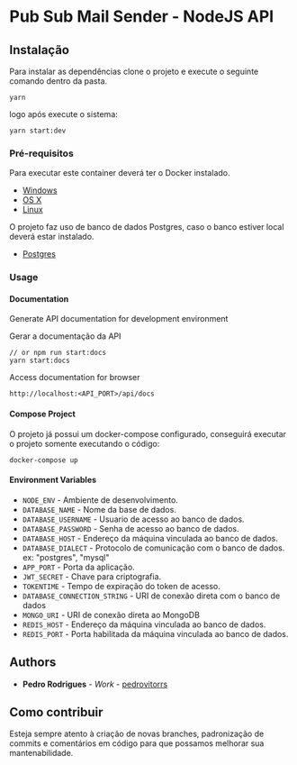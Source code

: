 # Pub Sub Mail Sender - NodeJS API

## Instalação

Para instalar as dependências clone o projeto e execute o seguinte comando dentro da pasta.

```shell
yarn
```

logo após execute o sistema:

```
yarn start:dev
```

### Pré-requisitos

Para executar este container deverá ter o Docker instalado.

* [Windows](https://docs.docker.com/windows/started)
* [OS X](https://docs.docker.com/mac/started/)
* [Linux](https://docs.docker.com/linux/started/)

O projeto faz uso de banco de dados Postgres, caso o banco estiver local deverá estar instalado.

* [Postgres](https://www.postgresql.org/download/)

### Usage

#### Documentation

Generate API documentation for development environment

Gerar a documentação da API

```shell
// or npm run start:docs
yarn start:docs
```

Access documentation for browser

```shell
http://localhost:<API_PORT>/api/docs
```

#### Compose Project

O projeto já possui um docker-compose configurado, conseguirá executar o projeto somente executando o código:

```shell
docker-compose up
```

#### Environment Variables

* `NODE_ENV` - Ambiente de desenvolvimento.
* `DATABASE_NAME` - Nome da base de dados.
* `DATABASE_USERNAME` - Usuario de acesso ao banco de dados.
* `DATABASE_PASSWORD` - Senha de acesso ao banco de dados.
* `DATABASE_HOST` - Endereço da máquina vinculada ao banco de dados.
* `DATABASE_DIALECT` - Protocolo de comunicação com o banco de dados. ex: "postgres", "mysql"
* `APP_PORT` - Porta da aplicação.
* `JWT_SECRET` - Chave para criptografia.
* `TOKENTIME` - Tempo de expiração do token de acesso.
* `DATABASE_CONNECTION_STRING` - URI de conexão direta com o banco de dados
* `MONGO_URI` - URI de conexão direta ao MongoDB
* `REDIS_HOST` - Endereço da máquina vinculada ao banco de dados.
* `REDIS_PORT` - Porta habilitada da máquina vinculada ao banco de dados.

## Authors

* **Pedro Rodrigues** - *Work* - [pedrovitorrs](https://github.com/pedrovitorrs)

## Como contribuir

Esteja sempre atento à criação de novas branches, padronização de commits e comentários em código
para que possamos melhorar sua mantenabilidade.
